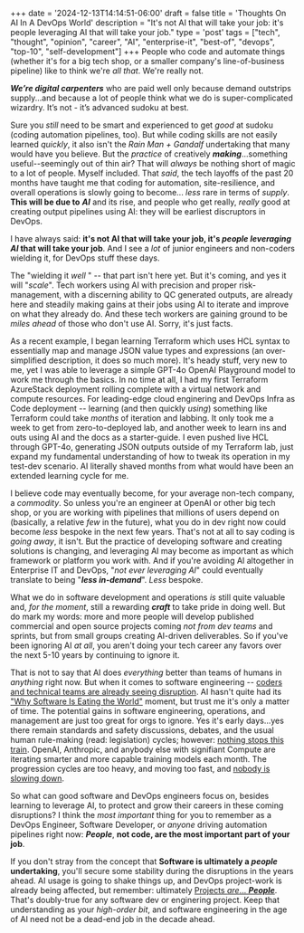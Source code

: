 +++
date = '2024-12-13T14:14:51-06:00'
draft = false
title = 'Thoughts On AI In A DevOps World'
description = "It's not AI that will take your job: it's people leveraging AI that will take your job."
type = 'post'
tags = ["tech", "thought", "opinion", "career", "AI", "enterprise-it", "best-of", "devops", "top-10", "self-development"]
+++
People who code and automate things (whether it's for a big tech shop, or a smaller company's line-of-business pipeline) like to think we're *all that*.  We're really not. <br />

***We’re digital carpenters*** who are paid well only because demand outstrips supply...and because a lot of people think what we do is super-complicated wizardry. It’s not - it’s advanced sudoku at best.  <br />

Sure  you *still* need to be smart and experienced to get *good* at sudoku (coding automation pipelines, too). But while coding skills are not easily learned *quickly*, it also isn't the *Rain Man + Gandalf* undertaking that many would have you believe. But the *practice* of creatively ***making***...something useful--seemingly out of thin air? That will *always* be nothing short of magic to a lot of people.  Myself included.  That *said*, the tech layoffs of the past 20 months have taught me that coding for automation, site-resilience, and overall operations is slowly going to become... *less* rare in terms of *supply*.  **This will be due to** ***AI*** and its rise, and people who get really, *really* good at creating output pipelines using AI: they will be earliest discruptors in DevOps. <br />

I have always said: **it's not AI that will take your job, it's ***people*** ***leveraging AI*** that will take your job**.  And I see a *lot* of junior engineers and non-coders wielding it, for DevOps stuff these days.  <br />

The "wielding it *well* " -- that part isn't here yet. But it's coming, and yes it will "*scale*".  Tech workers using AI with precision and proper risk-management, with a discerning ability to QC generated outputs, are already here and steadily making gains at their jobs using AI to iterate and improve on what they already do.  And these tech workers are gaining ground to be *miles ahead* of those who don't use AI. Sorry, it's just facts. <br />

As a recent example, I began learning Terraform which uses HCL syntax to essentially map and manage JSON value types and expressions (an over-simplified description, it does so much more). It's heady stuff, very new to me, yet I was able to leverage a simple GPT-4o OpenAI Playground model to work me through the basics.  In no time at all, I had my first Terraform AzureStack deployment rolling complete with a virtual network and compute resources.  For leading-edge cloud enginering and DevOps Infra as Code deployment -- learning (and then quickly *using*) something like Terraform could take *months* of iteration and labbing.  It only took me a week to get from zero-to-deployed lab, and another week to learn ins and outs using AI and the docs as a starter-guide. I even pushed live HCL through GPT-4o, generating JSON outputs outside of my Terraform lab, just expand my fundamental understanding of how to tweak its operation in my test-dev scenario. AI literally shaved months from what would have been an extended learning cycle for me. <br />

I believe code may eventually become, for your average non-tech company, a *commodity*.  So unless you're an engineer at OpenAI or other big tech shop, or you are working with pipelines that millions of users depend on (basically, a relative *few* in the future), what you do in dev right now could become *less* bespoke in the next few years. That's not at all to say coding is *going away*, it isn't.  But the practice of developing software and creating solutions is changing, and leveraging AI may become as important as which framework or platform you work with. And if you're avoiding AI altogether in Enterprise IT and DevOps, "*not ever leveraging AI*" could eventually translate to being "***less in-demand***". *Less* bespoke. <br />

What we do in software development and operations *is* still quite valuable and, *for the moment*, still a rewarding ***craft*** to take pride in doing well.  But do mark my words: more and more people will develop published commercial and open source projects coming *not from dev teams* and sprints, but from small groups creating AI-driven deliverables. So if you've been ignoring AI *at all*, you aren't doing your tech career any favors over the next 5-10 years by continuing to ignore it.  <br />

That is not to say that AI does *everything* better than teams of humans in *anything* right now. But when it comes to software engineering -- <a href="https://www.techtarget.com/whatis/feature/Tech-sector-layoffs-explained-What-you-need-to-know">coders and technical teams are already seeing disruption</a>. AI hasn't quite had its ["Why Software Is Eating the World"](https://a16z.com/why-software-is-eating-the-world/) moment, but trust me it's only a matter of time.  The potential gains in software engineering, operations, and management are just too great for orgs to ignore. Yes it's early days...yes there remain standards and safety discussions, debates, and the usual human rule-making (read: legislation) cycles; however: [nothing stops this train](https://www.youtube.com/watch?v=eqdoO1dVZTM&t=89s).  OpenAI, Anthropic, and anybody else with signifiant Compute are iterating smarter and more capable training models each month.  The progression cycles are too heavy, and moving too fast, and [nobody is slowing down](https://news.harvard.edu/gazette/story/2023/10/a-tech-warning-ai-is-coming-fast-and-its-going-to-be-rough-ride/).  <br />  

So what can good software and DevOps engineers focus on, besides learning to leverage AI, to protect and grow their careers in these coming disruptions?  I think the *most important* thing for you to remember as a DevOps Engineer, Software Developer, or *anyone* driving automation pipelines right now: ***People***, **not code, are the most important part of your job**.  <br />

If you don't stray from the concept that **Software is ultimately a ***people*** undertaking**, you'll secure some stability during the disruptions in the years ahead. AI usage is going to shake things up, and DevOps project-work is already being affected, but remember: ultimately [Projects *are*... ***People***](https://julianwest.me/Blog/projects-are-people/). That's doubly-true for any software dev or enginering project.  Keep that understanding as your *high-order bit*, and software engineering in the age of AI need not be a dead-end job in the decade ahead.